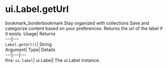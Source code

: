  
#  ui.Label.getUrl
bookmark_borderbookmark Stay organized with collections  Save and categorize content based on your preferences. 
Returns the url of the label if it exists. 
Usage| Returns  
---|---  
`Label.getUrl()`| String  
Argument| Type| Details  
---|---|---  
this: `ui.label`| ui.Label| The ui.Label instance.  
